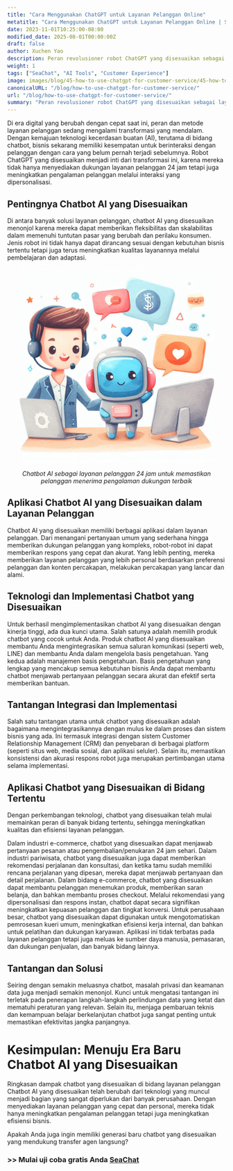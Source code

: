 ```yaml
---
title: "Cara Menggunakan ChatGPT untuk Layanan Pelanggan Online"
metatitle: "Cara Menggunakan ChatGPT untuk Layanan Pelanggan Online | Seri Membangun Chatbot Generasi Berikutnya dengan SeaChat"
date: 2023-11-01T10:25:00-08:00
modified_date: 2025-08-01T00:00:00Z
draft: false
author: Xuchen Yao
description: Peran revolusioner robot ChatGPT yang disesuaikan sebagai layanan pelanggan. Dari implementasi teknis hingga aplikasi multi-domain, kami menganalisis pentingnya dalam meningkatkan efisiensi dan kualitas layanan pelanggan, dan menantikan tren pengembangan dan tantangan masa depan teknologi chatbot.
weight: 1
tags: ["SeaChat", "AI Tools", "Customer Experience"]
image: images/blog/45-how-to-use-chatgpt-for-customer-service/45-how-to-use-chatgpt-for-customer-service.png
canonicalURL: "/blog/how-to-use-chatgpt-for-customer-service/"
url: "/blog/how-to-use-chatgpt-for-customer-service/"
summary: "Peran revolusioner robot ChatGPT yang disesuaikan sebagai layanan pelanggan. Dari implementasi teknis hingga aplikasi multi-domain, kami menganalisis pentingnya dalam meningkatkan efisiensi dan kualitas layanan pelanggan, dan menantikan tren pengembangan dan tantangan masa depan teknologi chatbot."
---
```


Di era digital yang berubah dengan cepat saat ini, peran dan metode layanan pelanggan sedang mengalami transformasi yang mendalam. Dengan kemajuan teknologi kecerdasan buatan (AI), terutama di bidang chatbot, bisnis sekarang memiliki kesempatan untuk berinteraksi dengan pelanggan dengan cara yang belum pernah terjadi sebelumnya. Robot ChatGPT yang disesuaikan menjadi inti dari transformasi ini, karena mereka tidak hanya menyediakan dukungan layanan pelanggan 24 jam tetapi juga meningkatkan pengalaman pelanggan melalui interaksi yang dipersonalisasi.

## Pentingnya Chatbot AI yang Disesuaikan
Di antara banyak solusi layanan pelanggan, chatbot AI yang disesuaikan menonjol karena mereka dapat memberikan fleksibilitas dan skalabilitas dalam memenuhi tuntutan pasar yang berubah dan perilaku konsumen. Jenis robot ini tidak hanya dapat dirancang sesuai dengan kebutuhan bisnis tertentu tetapi juga terus meningkatkan kualitas layanannya melalui pembelajaran dan adaptasi.

<center>
<img height="450px" src="/images/blog/45-how-to-use-chatgpt-for-customer-service/1-ai-chatbot-transfer-to-live-agent.jpeg" alt="Chatbot AI sebagai layanan pelanggan 24 jam untuk memastikan pelanggan menerima pengalaman dukungan terbaik"/>

*Chatbot AI sebagai layanan pelanggan 24 jam untuk memastikan pelanggan menerima pengalaman dukungan terbaik*
</center>

## Aplikasi Chatbot AI yang Disesuaikan dalam Layanan Pelanggan
Chatbot AI yang disesuaikan memiliki berbagai aplikasi dalam layanan pelanggan. Dari menangani pertanyaan umum yang sederhana hingga memberikan dukungan pelanggan yang kompleks, robot-robot ini dapat memberikan respons yang cepat dan akurat. Yang lebih penting, mereka memberikan layanan pelanggan yang lebih personal berdasarkan preferensi pelanggan dan konten percakapan, melakukan percakapan yang lancar dan alami.

## Teknologi dan Implementasi Chatbot yang Disesuaikan
Untuk berhasil mengimplementasikan chatbot AI yang disesuaikan dengan kinerja tinggi, ada dua kunci utama. Salah satunya adalah memilih produk chatbot yang cocok untuk Anda. Produk chatbot AI yang disesuaikan membantu Anda mengintegrasikan semua saluran komunikasi (seperti web, LINE) dan membantu Anda dalam mengelola basis pengetahuan. Yang kedua adalah manajemen basis pengetahuan. Basis pengetahuan yang lengkap yang mencakup semua kebutuhan bisnis Anda dapat membantu chatbot menjawab pertanyaan pelanggan secara akurat dan efektif serta memberikan bantuan.

## Tantangan Integrasi dan Implementasi
Salah satu tantangan utama untuk chatbot yang disesuaikan adalah bagaimana mengintegrasikannya dengan mulus ke dalam proses dan sistem bisnis yang ada. Ini termasuk integrasi dengan sistem Customer Relationship Management (CRM) dan penyebaran di berbagai platform (seperti situs web, media sosial, dan aplikasi seluler). Selain itu, memastikan konsistensi dan akurasi respons robot juga merupakan pertimbangan utama selama implementasi.

## Aplikasi Chatbot yang Disesuaikan di Bidang Tertentu
Dengan perkembangan teknologi, chatbot yang disesuaikan telah mulai memainkan peran di banyak bidang tertentu, sehingga meningkatkan kualitas dan efisiensi layanan pelanggan.

Dalam industri e-commerce, chatbot yang disesuaikan dapat menjawab pertanyaan pesanan atau pengembalian/penukaran 24 jam sehari. Dalam industri pariwisata, chatbot yang disesuaikan juga dapat memberikan rekomendasi perjalanan dan konsultasi, dan ketika tamu sudah memiliki rencana perjalanan yang dipesan, mereka dapat menjawab pertanyaan dan detail perjalanan. Dalam bidang e-commerce, chatbot yang disesuaikan dapat membantu pelanggan menemukan produk, memberikan saran belanja, dan bahkan membantu proses checkout. Melalui rekomendasi yang dipersonalisasi dan respons instan, chatbot dapat secara signifikan meningkatkan kepuasan pelanggan dan tingkat konversi. Untuk perusahaan besar, chatbot yang disesuaikan dapat digunakan untuk mengotomatiskan pemrosesan kueri umum, meningkatkan efisiensi kerja internal, dan bahkan untuk pelatihan dan dukungan karyawan. Aplikasi ini tidak terbatas pada layanan pelanggan tetapi juga meluas ke sumber daya manusia, pemasaran, dan dukungan penjualan, dan banyak bidang lainnya.

## Tantangan dan Solusi
Seiring dengan semakin meluasnya chatbot, masalah privasi dan keamanan data juga menjadi semakin menonjol. Kunci untuk mengatasi tantangan ini terletak pada penerapan langkah-langkah perlindungan data yang ketat dan mematuhi peraturan yang relevan. Selain itu, menjaga pembaruan teknis dan kemampuan belajar berkelanjutan chatbot juga sangat penting untuk memastikan efektivitas jangka panjangnya.

# Kesimpulan: Menuju Era Baru Chatbot AI yang Disesuaikan
Ringkasan dampak chatbot yang disesuaikan di bidang layanan pelanggan
Chatbot AI yang disesuaikan telah berubah dari teknologi yang muncul menjadi bagian yang sangat diperlukan dari banyak perusahaan. Dengan menyediakan layanan pelanggan yang cepat dan personal, mereka tidak hanya meningkatkan pengalaman pelanggan tetapi juga meningkatkan efisiensi bisnis.

Apakah Anda juga ingin memiliki generasi baru chatbot yang disesuaikan yang mendukung transfer agen langsung?
### >> Mulai uji coba gratis Anda [SeaChat](https://chat.seasalt.ai/?utm_source=blog)
